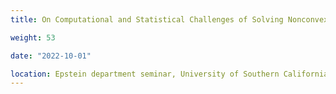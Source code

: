 ```yaml
---
title: On Computational and Statistical Challenges of Solving Nonconvex Minimax Optimization Problems

weight: 53

date: "2022-10-01"

location: Epstein department seminar, University of Southern California, Los Angeles, CA
---
```

